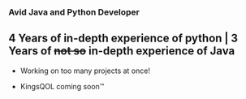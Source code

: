### Avid Java and Python Developer

## 4 Years of in-depth experience of python | 3 Years of ~~not so~~ in-depth experience of Java

- Working on too many projects at once!

- KingsQOL coming soon:tm:



<!--
**ThunderinPC/ThunderinPC** is a ✨ _special_ ✨ repository because its `README.md` (this file) appears on your GitHub profile.

Here are some ideas to get you started:

- 🔭 I’m currently working on ...
- 🌱 I’m currently learning ...
- 👯 I’m looking to collaborate on ...
- 🤔 I’m looking for help with ...
- 💬 Ask me about ...
- 📫 How to reach me: ...
- 😄 Pronouns: ...
- ⚡ Fun fact: ...
-->
